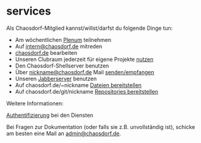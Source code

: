 # services

Als Chaosdorf-Mitglied kannst/willst/darfst du folgende Dinge tun:

- Am wöchentlichen [Plenum](./plenum.md) teilnehmen
- Auf intern@chaosdorf.de mitreden
- [chaosdorf.de](./wordpress.md) bearbeiten
- Unseren Clubraum jederzeit für eigene Projekte [nutzen](./chaosdoor.md)
- Den Chaosdorf-Shellserver benutzen
- Über nickname@chaosdorf.de Mail [senden/empfangen](./mail.md)
- Unseren [Jabberserver](./jabber.md) benutzen
- Auf chaosdorf.de/~nickname [Dateien bereitstellen](./hosting.md)
- Auf chaosdorf.de/git/nickname [Repositories bereitstellen](./git.md)

Weitere Informationen:

[Authentifizierung](./auth.md) bei den Diensten

Bei Fragen zur Dokumentation (oder falls sie z.B. unvollständig ist), schicke am besten eine Mail an [admin@chaosdorf.de](mailto:admin@chaosdorf.de).